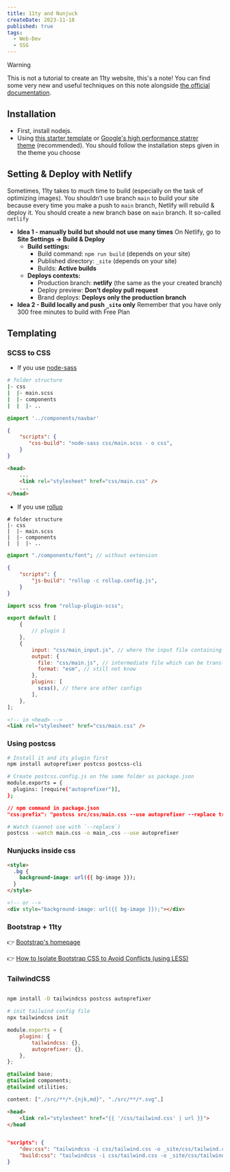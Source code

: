 ```yaml
---
title: 11ty and Nunjuck
createDate: 2023-11-18
published: true
tags:
  - Web-Dev
  - SSG
---
```

> [!warning]
> This is not a tutorial to create an 11ty website, this's a note! You can find some very new and useful techniques on this note alongside [the official documentation](https://www.11ty.dev/docs/).
## Installation
- First, install nodejs.
- Using [this starter template](https://github.com/11ty/eleventy-base-blog) or [Google's high performance statrer theme](https://github.com/google/eleventy-high-performance-blog) (recommended).
You should follow the installation steps given in the theme you choose
## Setting & Deploy with Netlify
Sometimes, 11ty takes to much time to build (especially on the task of optimizing images). You shouldn’t use branch `main` to build your site because every time you make a push to `main` branch, Netlify will rebuild & deploy it. You should create a new branch base on `main` branch. It so-called `netlify`
- **Idea 1 - manually build but should not use many times**
	On Netlify, go to **Site Settings → Build & Deploy**
    - **Build settings:**
        - Build command: `npm run build` (depends on your site)
        - Published directory: `_site` (depends on your site)
        - Builds: **Active builds**
    - **Deploys contexts:**
        - Production branch: **netlify** (the same as the your created branch)
        - Deploy preview: **Don’t deploy pull request**
        - Brand deploys: **Deploys only the production branch**
- **Idea 2 - Build locally and push `_site` only**
Remember that you have only 300 free minutes to build with Free Plan
## Templating
### SCSS to CSS
- If you use [node-sass](https://www.npmjs.com/package/node-sass) 
```bash
# folder structure
|- css
|  |- main.scss
|  |- components
|  |  |- ..
 ```
```scss title="main.scss"
@import '../components/navbar'
```
```json title="package.json"
{
    "scripts": {
       "css-build": "node-sass css/main.scss - o css",
    }
}
 ```  
```html title="index.html"
<head>
	...
	<link rel="stylesheet" href="css/main.css" />
	...
</head>
```
- If you use [rollup](https://rollupjs.org/guide/en/)
```
# folder structure
|- css
|  |- main.scss
|  |- components
|  |  |- ..
```
```sass title="main.scss"
@import "./components/font"; // without extension
```
```json title="package.json"
{
    "scripts": {
        "js-build": "rollup -c rollup.config.js",
    }
}
```  
```jsx title="rollup.config.js"
import scss from "rollup-plugin-scss";

export default [
	{
		// plugin 1
	},
	{
		input: "css/main_input.js", // where the input file containing import of main.scss
		output: {
		  file: "css/main.js", // intermediate file which can be translated to css/main.css
		  format: "esm", // still not know
		},
		plugins: [
		  scss(), // there are other configs
		],
	},
];
```

```html title="index.html"
<!-- in <head> -->
<link rel="stylesheet" href="css/main.css" />
```

### Using postcss

```bash
# Install it and its plugin first
npm install autoprefixer postcss postcss-cli
```

```bash
# Create postcss.config.js on the same folder as package.json
module.exports = {
  plugins: [require("autoprefixer")],
};
```

```json
// npm command in package.json
"css:prefix": "postcss src/css/main.css --use autoprefixer --replace true"
```

```bash
# Watch (cannot use with `--replace`)
postcss --watch main.css -o main_.css --use autoprefixer
```

### Nunjucks inside css

```html
<style>
  .bg {
    background-image: url({{ bg-image }});
  }
</style>

<!-- or -->
<div style="background-image: url({{ bg-image }});"></div>
```

### Bootstrap + 11ty

👉 [Bootstrap's homepage](https://getbootstrap.com/)

👉 [How to Isolate Bootstrap CSS to Avoid Conflicts (using LESS)](https://formden.com/blog/isolate-bootstrap)

### TailwindCSS
```bash

npm install -D tailwindcss postcss autoprefixer

# init tailwind config file
npx tailwindcss init

```

```jsx title="postcss.config.js"
module.exports = {
	plugins: {
		tailwindcss: {},
		autoprefixer: {},
	},
};

```

```css title="css/tailwind.css"
@tailwind base;
@tailwind components;
@tailwind utilities;
```


```jsx title="tailwind.config.js" ins={1}
content: ["./src/**/*.{njk,md}", "./src/**/*.svg",]
```
```html title="index.html" ins={2}
<head>
	<link rel="stylesheet" href="{{ '/css/tailwind.css' | url }}">
</head
```
```json title="package.json"

"scripts": {
	"dev:css": "tailwindcss -i css/tailwind.css -o _site/css/tailwind.css --watch --postcss",
	"build:css": "tailwindcss -i css/tailwind.css -o _site/css/tailwind.css --postcss"
}
```
